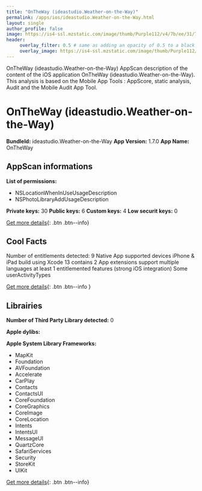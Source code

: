 ```yaml
---
title: "OnTheWay (ideastudio.Weather-on-the-Way)"
permalink: /apps/ios/ideastudio.Weather-on-the-Way.html
layout: single
author_profile: false
image: https://is4-ssl.mzstatic.com/image/thumb/Purple112/v4/7b/ee/31/7bee3107-8f44-77e8-f318-ee8077ba1093/AppIcon-Final-0-1x_U007emarketing-0-0-0-7-0-0-sRGB-85-220.png/512x512bb.jpg
header: 
     overlay_filter: 0.5 # same as adding an opacity of 0.5 to a black background
     overlay_image: https://is4-ssl.mzstatic.com/image/thumb/Purple112/v4/7b/ee/31/7bee3107-8f44-77e8-f318-ee8077ba1093/AppIcon-Final-0-1x_U007emarketing-0-0-0-7-0-0-sRGB-85-220.png/512x512bb.jpg
---
```

OnTheWay (ideastudio.Weather-on-the-Way) AppScan description of the content of the iOS application OnTheWay (ideastudio.Weather-on-the-Way). This analysis is based on the Mobile App Tools : AppScore, static analysis, Audit and the Mobile Audit App Tool.

# OnTheWay (ideastudio.Weather-on-the-Way)

**BundleId:** ideastudio.Weather-on-the-Way
**App Version:** 1.7.0
**App Name:** OnTheWay


## AppScan informations 

**List of permissions:** 
- NSLocationWhenInUseUsageDescription
- NSPhotoLibraryAddUsageDescription
  
  
**Private keys:** 30
**Public keys:** 6
**Custom keys:** 4
**Low securit keys:** 0
  
[Get more details](/pricing.html){: .btn .btn--info}

## Cool Facts

Number of entitlements detected: 9
Native App
supported devices iPhone & iPad
build using Xcode 13
contains 2 App extensions
support multiple languages
at least 1 entitlemented features (strong iOS integration)
Some userActivityTypes
  
[Get more details](/pricing.html){: .btn .btn--info }

## Librairies 
**Number of Third Party Library detected:** 0


**Apple dylibs:**


**Apple System Library Frameworks:**
- MapKit
- Foundation
- AVFoundation
- Accelerate
- CarPlay
- Contacts
- ContactsUI
- CoreFoundation
- CoreGraphics
- CoreImage
- CoreLocation
- Intents
- IntentsUI
- MessageUI
- QuartzCore
- SafariServices
- Security
- StoreKit
- UIKit


  
[Get more details](/pricing.html){: .btn .btn--info}

